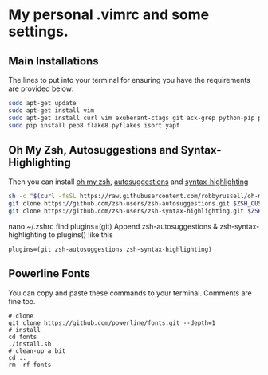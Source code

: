 # My personal .vimrc and some settings.

## Main Installations
The lines to put into your terminal for ensuring you have the requirements are provided below:

```sh
sudo apt-get update
sudo apt-get install vim
sudo apt-get install curl vim exuberant-ctags git ack-grep python-pip python-fontforge terminator zsh zsh-syntax-highlighting zsh-theme-powerlevel9k powerline fonts-powerline golang tree
sudo pip install pep8 flake8 pyflakes isort yapf
```
## Oh My Zsh, Autosuggestions and Syntax-Highlighting
Then you can install [oh my zsh](https://github.com/robbyrussell/oh-my-zsh), [autosuggestions](https://github.com/zsh-users/zsh-autosuggestions) and [syntax-highlighting](https://github.com/zsh-users/zsh-syntax-highlighting)

```sh
sh -c "$(curl -fsSL https://raw.githubusercontent.com/robbyrussell/oh-my-zsh/master/tools/install.sh)"
git clone https://github.com/zsh-users/zsh-autosuggestions.git $ZSH_CUSTOM/plugins/zsh-autosuggestions
git clone https://github.com/zsh-users/zsh-syntax-highlighting.git $ZSH_CUSTOM/plugins/zsh-syntax-highlighting
```

nano ~/.zshrc find plugins=(git)
Append zsh-autosuggestions & zsh-syntax-highlighting to plugins() like this
```
plugins=(git zsh-autosuggestions zsh-syntax-highlighting)
```

## Powerline Fonts
You can copy and paste these commands to your terminal. Comments are fine too.
```
# clone
git clone https://github.com/powerline/fonts.git --depth=1
# install
cd fonts
./install.sh
# clean-up a bit
cd ..
rm -rf fonts
```



